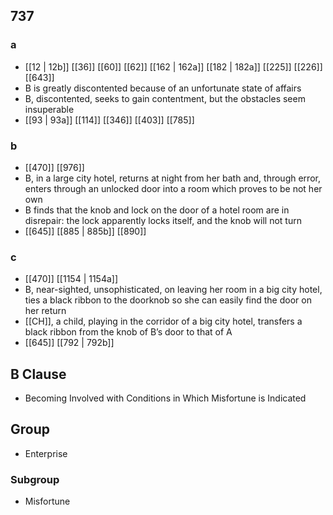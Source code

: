 ## 737
### a
- [[12 | 12b]] [[36]] [[60]] [[62]] [[162 | 162a]] [[182 | 182a]] [[225]] [[226]] [[643]] 
- B is greatly discontented because of an unfortunate state of affairs
- B, discontented, seeks to gain contentment, but the obstacles seem insuperable
- [[93 | 93a]] [[114]] [[346]] [[403]] [[785]] 

### b
- [[470]] [[976]] 
- B, in a large city hotel, returns at night from her bath and, through error, enters through an unlocked door into a room which proves to be not her own
- B finds that the knob and lock on the door of a hotel room are in disrepair: the lock apparently locks itself, and the knob will not turn
- [[645]] [[885 | 885b]] [[890]] 

### c
- [[470]] [[1154 | 1154a]] 
- B, near-sighted, unsophisticated, on leaving her room in a big city hotel, ties a black ribbon to the doorknob so she can easily find the door on her return
- [[CH]], a child, playing in the corridor of a big city hotel, transfers a black ribbon from the knob of B’s door to that of A
- [[645]] [[792 | 792b]] 

## B Clause
- Becoming Involved with Conditions in Which Misfortune is Indicated

## Group
- Enterprise

### Subgroup
- Misfortune

